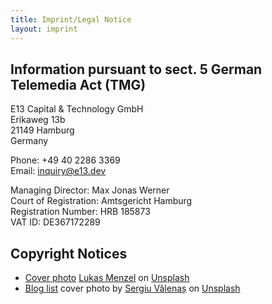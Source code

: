 ```yaml
---
title: Imprint/Legal Notice
layout: imprint
---
```


## Information pursuant to sect. 5 German Telemedia Act (TMG)

E13 Capital & Technology GmbH\
Erikaweg 13b\
21149 Hamburg\
Germany

Phone: +49 40 2286 3369 \
Email: inquiry@e13.dev

Managing Director: Max Jonas Werner\
Court of Registration: Amtsgericht Hamburg\
Registration Number: HRB  185873 \
VAT ID: DE367172289

## Copyright Notices

- [Cover photo](/) [Lukas Menzel](https://unsplash.com/@lukasmenzel) on [Unsplash](https://unsplash.com/photos/brown-and-white-concrete-building-near-body-of-water-during-daytime-89njKY00LZ8)
- [Blog list](/blog) cover photo by [Sergiu Vălenaș](https://unsplash.com/@svalenas) on [Unsplash](https://unsplash.com/photos/person-reading-book-_Drvb_c_72Y)
  
